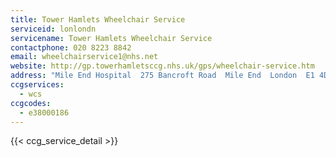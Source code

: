 ```yaml
---
title: Tower Hamlets Wheelchair Service
serviceid: lonlondn
servicename: Tower Hamlets Wheelchair Service
contactphone: 020 8223 8842
email: wheelchairservice1@nhs.net
website: http://gp.towerhamletsccg.nhs.uk/gps/wheelchair-service.htm
address: "Mile End Hospital  275 Bancroft Road  Mile End  London  E1 4DG"
ccgservices:
  - wcs
ccgcodes:
  - e38000186
---
```


{{< ccg_service_detail >}}
